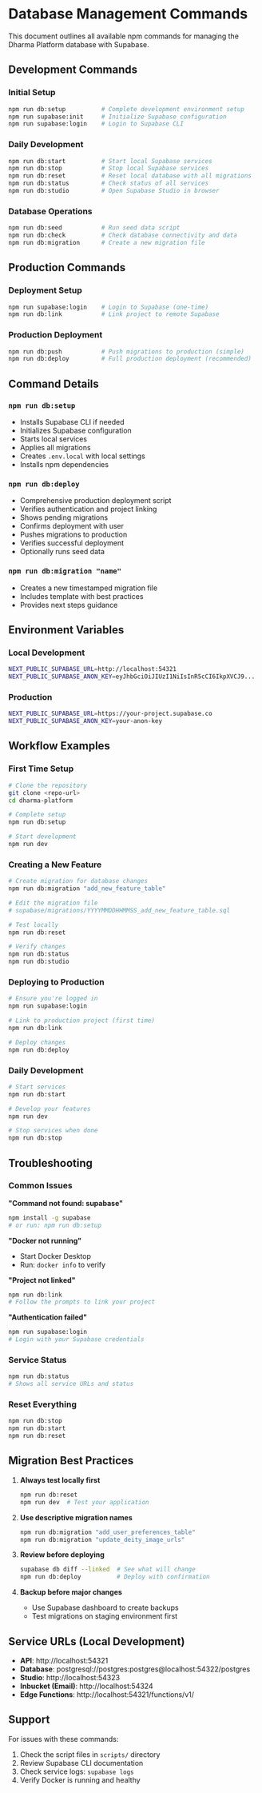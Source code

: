 # Database Management Commands

This document outlines all available npm commands for managing the Dharma Platform database with Supabase.

## Development Commands

### Initial Setup
```bash
npm run db:setup          # Complete development environment setup
npm run supabase:init     # Initialize Supabase configuration
npm run supabase:login    # Login to Supabase CLI
```

### Daily Development
```bash
npm run db:start          # Start local Supabase services
npm run db:stop           # Stop local Supabase services
npm run db:reset          # Reset local database with all migrations
npm run db:status         # Check status of all services
npm run db:studio         # Open Supabase Studio in browser
```

### Database Operations
```bash
npm run db:seed           # Run seed data script
npm run db:check          # Check database connectivity and data
npm run db:migration      # Create a new migration file
```

## Production Commands

### Deployment Setup
```bash
npm run supabase:login    # Login to Supabase (one-time)
npm run db:link           # Link project to remote Supabase
```

### Production Deployment
```bash
npm run db:push           # Push migrations to production (simple)
npm run db:deploy         # Full production deployment (recommended)
```

## Command Details

### `npm run db:setup`
- Installs Supabase CLI if needed
- Initializes Supabase configuration
- Starts local services
- Applies all migrations
- Creates `.env.local` with local settings
- Installs npm dependencies

### `npm run db:deploy`
- Comprehensive production deployment script
- Verifies authentication and project linking
- Shows pending migrations
- Confirms deployment with user
- Pushes migrations to production
- Verifies successful deployment
- Optionally runs seed data

### `npm run db:migration "name"`
- Creates a new timestamped migration file
- Includes template with best practices
- Provides next steps guidance

## Environment Variables

### Local Development
```bash
NEXT_PUBLIC_SUPABASE_URL=http://localhost:54321
NEXT_PUBLIC_SUPABASE_ANON_KEY=eyJhbGciOiJIUzI1NiIsInR5cCI6IkpXVCJ9...
```

### Production
```bash
NEXT_PUBLIC_SUPABASE_URL=https://your-project.supabase.co
NEXT_PUBLIC_SUPABASE_ANON_KEY=your-anon-key
```

## Workflow Examples

### First Time Setup
```bash
# Clone the repository
git clone <repo-url>
cd dharma-platform

# Complete setup
npm run db:setup

# Start development
npm run dev
```

### Creating a New Feature
```bash
# Create migration for database changes
npm run db:migration "add_new_feature_table"

# Edit the migration file
# supabase/migrations/YYYYMMDDHHMMSS_add_new_feature_table.sql

# Test locally
npm run db:reset

# Verify changes
npm run db:status
npm run db:studio
```

### Deploying to Production
```bash
# Ensure you're logged in
npm run supabase:login

# Link to production project (first time)
npm run db:link

# Deploy changes
npm run db:deploy
```

### Daily Development
```bash
# Start services
npm run db:start

# Develop your features
npm run dev

# Stop services when done
npm run db:stop
```

## Troubleshooting

### Common Issues

**"Command not found: supabase"**
```bash
npm install -g supabase
# or run: npm run db:setup
```

**"Docker not running"**
- Start Docker Desktop
- Run: `docker info` to verify

**"Project not linked"**
```bash
npm run db:link
# Follow the prompts to link your project
```

**"Authentication failed"**
```bash
npm run supabase:login
# Login with your Supabase credentials
```

### Service Status
```bash
npm run db:status
# Shows all service URLs and status
```

### Reset Everything
```bash
npm run db:stop
npm run db:start
npm run db:reset
```

## Migration Best Practices

1. **Always test locally first**
   ```bash
   npm run db:reset
   npm run dev  # Test your application
   ```

2. **Use descriptive migration names**
   ```bash
   npm run db:migration "add_user_preferences_table"
   npm run db:migration "update_deity_image_urls"
   ```

3. **Review before deploying**
   ```bash
   supabase db diff --linked  # See what will change
   npm run db:deploy          # Deploy with confirmation
   ```

4. **Backup before major changes**
   - Use Supabase dashboard to create backups
   - Test migrations on staging environment first

## Service URLs (Local Development)

- **API**: http://localhost:54321
- **Database**: postgresql://postgres:postgres@localhost:54322/postgres
- **Studio**: http://localhost:54323
- **Inbucket (Email)**: http://localhost:54324
- **Edge Functions**: http://localhost:54321/functions/v1/

## Support

For issues with these commands:
1. Check the script files in `scripts/` directory
2. Review Supabase CLI documentation
3. Check service logs: `supabase logs`
4. Verify Docker is running and healthy